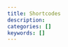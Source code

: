 ```yaml
---
title: Shortcodes
description:
categories: []
keywords: []
---
```


<!-- This section is for Hugo's embedded shortcodes -->

